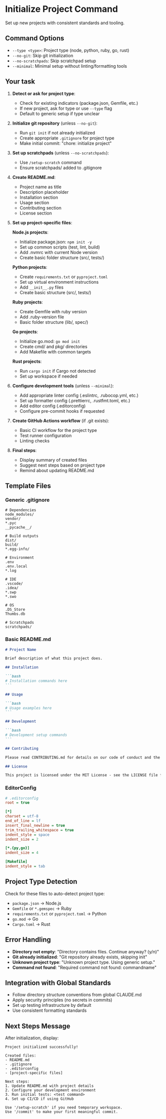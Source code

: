 # Initialize Project Command

Set up new projects with consistent standards and tooling.

## Command Options

- `--type <type>`: Project type (node, python, ruby, go, rust)
- `--no-git`: Skip git initialization
- `--no-scratchpads`: Skip scratchpad setup
- `--minimal`: Minimal setup without linting/formatting tools

## Your task

1. **Detect or ask for project type**:
   - Check for existing indicators (package.json, Gemfile, etc.)
   - If new project, ask for type or use `--type` flag
   - Default to generic setup if type unclear

2. **Initialize git repository** (unless `--no-git`):
   - Run `git init` if not already initialized
   - Create appropriate `.gitignore` for project type
   - Make initial commit: "chore: initialize project"

3. **Set up scratchpads** (unless `--no-scratchpads`):
   - Use `/setup-scratch` command
   - Ensure scratchpads/ added to .gitignore

4. **Create README.md**:
   - Project name as title
   - Description placeholder
   - Installation section
   - Usage section
   - Contributing section
   - License section

5. **Set up project-specific files**:

   **Node.js projects**:
   - Initialize package.json: `npm init -y`
   - Set up common scripts (test, lint, build)
   - Add .nvmrc with current Node version
   - Create basic folder structure (src/, tests/)

   **Python projects**:
   - Create `requirements.txt` or `pyproject.toml`
   - Set up virtual environment instructions
   - Add `__init__.py` files
   - Create basic structure (src/, tests/)

   **Ruby projects**:
   - Create Gemfile with ruby version
   - Add .ruby-version file
   - Basic folder structure (lib/, spec/)

   **Go projects**:
   - Initialize go.mod: `go mod init`
   - Create cmd/ and pkg/ directories
   - Add Makefile with common targets

   **Rust projects**:
   - Run `cargo init` if Cargo not detected
   - Set up workspace if needed

6. **Configure development tools** (unless `--minimal`):
   - Add appropriate linter config (.eslintrc, .rubocop.yml, etc.)
   - Set up formatter config (.prettierrc, .rustfmt.toml, etc.)
   - Add editor config (.editorconfig)
   - Configure pre-commit hooks if requested

7. **Create GitHub Actions workflow** (if .git exists):
   - Basic CI workflow for the project type
   - Test runner configuration
   - Linting checks

8. **Final steps**:
   - Display summary of created files
   - Suggest next steps based on project type
   - Remind about updating README.md

## Template Files

### Generic .gitignore

```gitignore
# Dependencies
node_modules/
vendor/
*.pyc
__pycache__/

# Build outputs
dist/
build/
*.egg-info/

# Environment
.env
.env.local
*.log

# IDE
.vscode/
.idea/
*.swp
*.swo

# OS
.DS_Store
Thumbs.db

# Scratchpads
scratchpads/
```

### Basic README.md

````markdown
# Project Name

Brief description of what this project does.

## Installation

```bash
# Installation commands here
```

## Usage

```bash
# Usage examples here
```

## Development

```bash
# Development setup commands
```

## Contributing

Please read CONTRIBUTING.md for details on our code of conduct and the process for submitting pull requests.

## License

This project is licensed under the MIT License - see the LICENSE file for details.
````

### EditorConfig

```ini
# .editorconfig
root = true

[*]
charset = utf-8
end_of_line = lf
insert_final_newline = true
trim_trailing_whitespace = true
indent_style = space
indent_size = 2

[*.{py,go}]
indent_size = 4

[Makefile]
indent_style = tab
```

## Project Type Detection

Check for these files to auto-detect project type:

- `package.json` → Node.js
- `Gemfile` or `*.gemspec` → Ruby
- `requirements.txt` or `pyproject.toml` → Python
- `go.mod` → Go
- `Cargo.toml` → Rust

## Error Handling

- **Directory not empty**: "Directory contains files. Continue anyway? (y/n)"
- **Git already initialized**: "Git repository already exists, skipping init"
- **Unknown project type**: "Unknown project type. Using generic setup."
- **Command not found**: "Required command not found: commandname"

## Integration with Global Standards

- Follow directory structure conventions from global CLAUDE.md
- Apply security principles (no secrets in commits)
- Set up testing infrastructure by default
- Use consistent formatting standards

## Next Steps Message

After initialization, display:

```text
Project initialized successfully!

Created files:
- README.md
- .gitignore
- .editorconfig
- [project-specific files]

Next steps:
1. Update README.md with project details
2. Configure your development environment
3. Run initial tests: <test command>
4. Set up CI/CD if using GitHub

Use '/setup-scratch' if you need temporary workspace.
Use '/commit' to make your first meaningful commit.
```
